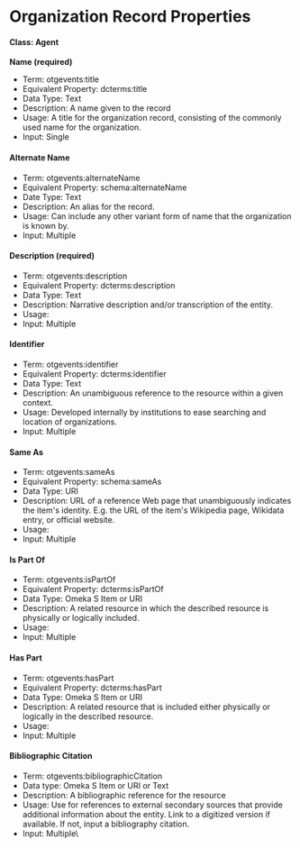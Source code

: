# Organization Record Properties

#### Class: Agent

**Name (required)**

* Term: otgevents:title
* Equivalent Property: dcterms:title
* Data Type: Text
* Description: A name given to the record
* Usage: A title for the organization record, consisting of the commonly used name for the organization.
* Input: Single

#### **Alternate Name**

* Term: otgevents:alternateName
* Equivalent Property: schema:alternateName
* Date Type: Text
* Description: An alias for the record.
* Usage: Can include any other variant form of name that the organization is known by.
* Input: Multiple

#### **Description (required)**

* Term: otgevents:description
* Equivalent Property: dcterms:description
* Data Type: Text
* Description: Narrative description and/or transcription of the entity.
* Usage:
* Input: Multiple

#### **Identifier**

* Term: otgevents:identifier
* Equivalent Property: dcterms:identifier
* Data Type: Text
* Description: An unambiguous reference to the resource within a given context.
* Usage: Developed internally by institutions to ease searching and location of organizations.
* Input: Multiple

#### **Same As**

* Term: otgevents:sameAs
* Equivalent Property: schema:sameAs
* Data Type: URI
* Description: URL of a reference Web page that unambiguously indicates the item's identity. E.g. the URL of the item's Wikipedia page, Wikidata entry, or official website.
* Usage:
* Input: Multiple

#### **Is Part Of**

* Term: otgevents:isPartOf
* Equivalent Property: dcterms:isPartOf
* Data Type: Omeka S Item or URI
* Description: A related resource in which the described resource is physically or logically included.
* Usage:
* Input: Multiple

#### **Has Part**

* Term: otgevents:hasPart
* Equivalent Property: dcterms:hasPart
* Data Type: Omeka S Item or URI
* Description: A related resource that is included either physically or logically in the described resource.
* Usage:
* Input: Multiple

#### **Bibliographic Citation**

* Term: otgevents:bibliographicCitation
* Data type: Omeka S Item or URI or Text
* Description: A bibliographic reference for the resource&#x20;
* Usage: Use for references to external secondary sources that provide additional information about the entity. Link to a digitized version if available. If not, input a bibliography citation.
* Input: Multiple\

